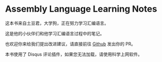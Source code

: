 # Assembly Language Learning Notes

这本书来自土豆君，大学狗，正在努力学习汇编语言。

这是他的小伙伴们和他学习汇编语言过程中的笔记。

也欢迎你来给我们提出改进建议，请直接前往 [Github](https://github.com/kmahyyg/asm-learning-notes) 发出你的 PR。

本书使用了 Disqus 评论插件，如果您无法加载，请使用科学上网软件。

